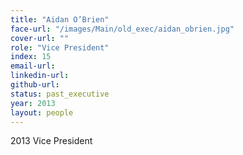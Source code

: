 ```yaml
---
title: "Aidan O’Brien"
face-url: "/images/Main/old_exec/aidan_obrien.jpg"
cover-url: ""
role: "Vice President"
index: 15
email-url:
linkedin-url:
github-url:
status: past_executive
year: 2013
layout: people
---
```

2013 Vice President

